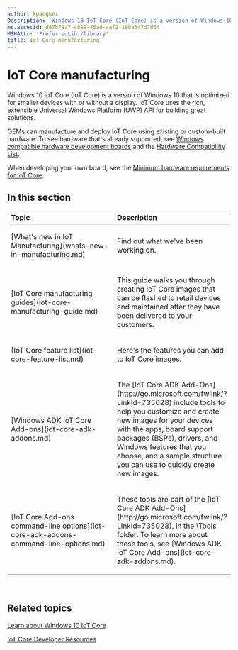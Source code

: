 ```yaml
---
author: kpacquer
Description: 'Windows 10 IoT Core (IoT Core) is a version of Windows 10 that is optimized for smaller devices with or without a display. IoT Core uses the rich, extensible Universal Windows Platform (UWP) API for building great solutions.'
ms.assetid: d67b79a7-c889-45ad-aaf2-199a347d7d64
MSHAttr: 'PreferredLib:/library'
title: IoT Core manufacturing
---
```


# IoT Core manufacturing


Windows 10 IoT Core (IoT Core) is a version of Windows 10 that is optimized for smaller devices with or without a display. IoT Core uses the rich, extensible Universal Windows Platform (UWP) API for building great solutions.

OEMs can manufacture and deploy IoT Core using existing or custom-built hardware. To see hardware that's already supported, see [Windows compatible hardware development boards](https://msdn.microsoft.com/library/windows/hardware/dn914597) and the [Hardware Compatibility List](http://go.microsoft.com/fwlink/?LinkID=532948).

When developing your own board, see the [Minimum hardware requirements for IoT Core](https://msdn.microsoft.com/library/windows/hardware/dn915086#iotcore).

## <span id="in_this_section"></span>In this section


<table>
<colgroup>
<col width="50%" />
<col width="50%" />
</colgroup>
<thead>
<tr class="header">
<th align="left">Topic</th>
<th align="left">Description</th>
</tr>
</thead>
<tbody>

<tr class="odd">
<td align="left"><p>[What's new in IoT Manufacturing](whats-new-in-manufacturing.md)</p></td>
<td align="left"><p>Find out what we've been working on.</p></td>
</tr>

<tr class="odd">
<td align="left"><p>[IoT Core manufacturing guides](iot-core-manufacturing-guide.md)</p></td>
<td align="left"><p>This guide walks you through creating IoT Core images that can be flashed to retail devices and maintained after they have been delivered to your customers.</p></td>
</tr>
<tr class="even">
<td align="left"><p>[IoT Core feature list](iot-core-feature-list.md)</p></td>
<td align="left"><p>Here's the features you can add to IoT Core images.</p></td>
</tr>
<tr class="odd">
<td align="left"><p>[Windows ADK IoT Core Add-ons](iot-core-adk-addons.md)</p></td>
<td align="left"><p>The [IoT Core ADK Add-Ons](http://go.microsoft.com/fwlink/?LinkId=735028) include tools to help you customize and create new images for your devices with the apps, board support packages (BSPs), drivers, and Windows features that you choose, and a sample structure you can use to quickly create new images.</p></td>
</tr>
<tr class="even">
<td align="left"><p>[IoT Core Add-ons command-line options](iot-core-adk-addons-command-line-options.md)</p></td>
<td align="left"><p>These tools are part of the [IoT Core ADK Add-Ons](http://go.microsoft.com/fwlink/?LinkId=735028), in the \Tools folder. To learn more about these tools, see [Windows ADK IoT Core Add-ons](iot-core-adk-addons.md).</p></td>
</tr>
</tbody>
</table>

 

## <span id="related_topics"></span>Related topics

[Learn about Windows 10 IoT Core](https://developer.microsoft.com/windows/iot/IoTCore.htm)

[IoT Core Developer Resources](https://developer.microsoft.com/windows/iot)
 

 